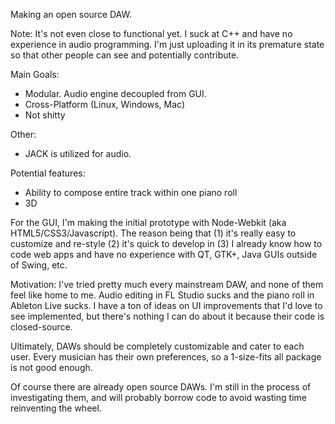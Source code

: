 Making an open source DAW. 

Note: It's not even close to functional yet. I suck at C++ and have no experience in audio programming. I'm just uploading it in its premature state so that other people can see and potentially contribute.

Main Goals:
* Modular. Audio engine decoupled from GUI.
* Cross-Platform (Linux, Windows, Mac)
* Not shitty

Other: 
* JACK is utilized for audio.

Potential features:
* Ability to compose entire track within one piano roll
* 3D

For the GUI, I'm making the initial prototype with Node-Webkit (aka HTML5/CSS3/Javascript). The reason being that (1) it's really easy to customize and re-style (2) it's quick to develop in (3) I already know how to code web apps and have no experience with QT, GTK+, Java GUIs outside of Swing, etc.

Motivation:
I've tried pretty much every mainstream DAW, and none of them feel like home to me. Audio editing in FL Studio sucks and the piano roll in Ableton Live sucks. I have a ton of ideas on UI improvements that I'd love to see implemented, but there's nothing I can do about it because their code is closed-source.

Ultimately, DAWs should be completely customizable and cater to each user. Every musician has their own preferences, so a 1-size-fits all package is not good enough. 

Of course there are already open source DAWs. I'm still in the process of investigating them, and will probably borrow code to avoid wasting time reinventing the wheel.
